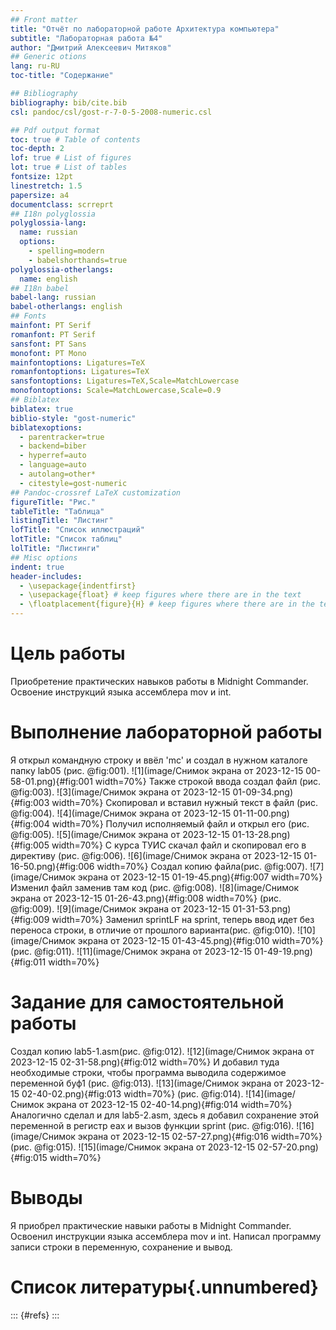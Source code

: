 ```yaml
---
## Front matter
title: "Отчёт по лабораторной работе Архитектура компьютера"
subtitle: "Лабораторная работа №4"
author: "Дмитрий Алексеевич Митяков"
## Generic otions
lang: ru-RU
toc-title: "Содержание"

## Bibliography
bibliography: bib/cite.bib
csl: pandoc/csl/gost-r-7-0-5-2008-numeric.csl

## Pdf output format
toc: true # Table of contents
toc-depth: 2
lof: true # List of figures
lot: true # List of tables
fontsize: 12pt
linestretch: 1.5
papersize: a4
documentclass: scrreprt
## I18n polyglossia
polyglossia-lang:
  name: russian
  options:
	- spelling=modern
	- babelshorthands=true
polyglossia-otherlangs:
  name: english
## I18n babel
babel-lang: russian
babel-otherlangs: english
## Fonts
mainfont: PT Serif
romanfont: PT Serif
sansfont: PT Sans
monofont: PT Mono
mainfontoptions: Ligatures=TeX
romanfontoptions: Ligatures=TeX
sansfontoptions: Ligatures=TeX,Scale=MatchLowercase
monofontoptions: Scale=MatchLowercase,Scale=0.9
## Biblatex
biblatex: true
biblio-style: "gost-numeric"
biblatexoptions:
  - parentracker=true
  - backend=biber
  - hyperref=auto
  - language=auto
  - autolang=other*
  - citestyle=gost-numeric
## Pandoc-crossref LaTeX customization
figureTitle: "Рис."
tableTitle: "Таблица"
listingTitle: "Листинг"
lofTitle: "Список иллюстраций"
lotTitle: "Список таблиц"
lolTitle: "Листинги"
## Misc options
indent: true
header-includes:
  - \usepackage{indentfirst}
  - \usepackage{float} # keep figures where there are in the text
  - \floatplacement{figure}{H} # keep figures where there are in the text
---
```


# Цель работы

Приобретение практических навыков работы в Midnight Commander. Освоение инструкций
языка ассемблера mov и int.



# Выполнение лабораторной работы

Я открыл командную строку и ввёл 'mc' и создал в нужном каталоге папку lab05
(рис. @fig:001).
![1](image/Снимок экрана от 2023-12-15 00-58-01.png){#fig:001 width=70%}
Также строкой ввода создал файл (рис. @fig:003).
![3](image/Снимок экрана от 2023-12-15 01-09-34.png){#fig:003 width=70%}
Скопировал и вставил нужный текст в файл (рис. @fig:004).
![4](image/Снимок экрана от 2023-12-15 01-11-00.png){#fig:004 width=70%}
Получил исполняемый файл и открыл его (рис. @fig:005).
![5](image/Снимок экрана от 2023-12-15 01-13-28.png){#fig:005 width=70%}
С курса ТУИС скачал файл и скопировал его в директиву (рис. @fig:006).
![6](image/Снимок экрана от 2023-12-15 01-16-50.png){#fig:006 width=70%}
Создал копию файла(рис. @fig:007).
![7](image/Снимок экрана от 2023-12-15 01-19-45.png){#fig:007 width=70%}
Изменил файл заменив там код (рис. @fig:008).
![8](image/Снимок экрана от 2023-12-15 01-26-43.png){#fig:008 width=70%}
(рис. @fig:009).
![9](image/Снимок экрана от 2023-12-15 01-31-53.png){#fig:009 width=70%}
Заменил sprintLF на sprint, теперь ввод идет без переноса строки, в отличие от прошлого варианта(рис. @fig:010).
![10](image/Снимок экрана от 2023-12-15 01-43-45.png){#fig:010 width=70%}
(рис. @fig:011).
![11](image/Снимок экрана от 2023-12-15 01-49-19.png){#fig:011 width=70%}

# Задание для самостоятельной работы

Создал копию lab5-1.asm(рис. @fig:012).
![12](image/Снимок экрана от 2023-12-15 02-31-58.png){#fig:012 width=70%}
И добавил туда необходимые строки, чтобы программа выводила содержимое переменной буф1 (рис. @fig:013).
![13](image/Снимок экрана от 2023-12-15 02-40-02.png){#fig:013 width=70%}
(рис. @fig:014).
![14](image/Снимок экрана от 2023-12-15 02-40-14.png){#fig:014 width=70%}
Аналогично сделал и для lab5-2.asm, здесь я добавил сохранение этой переменной в регистр еах и вызов функции sprint (рис. @fig:016).
![16](image/Снимок экрана от 2023-12-15 02-57-27.png){#fig:016 width=70%}
(рис. @fig:015).
![15](image/Снимок экрана от 2023-12-15 02-57-20.png){#fig:015 width=70%}



# Выводы

Я приобрел практические навыки работы в Midnight Commander. Освоенил инструкции
языка ассемблера mov и int.
Написал программу записи строки в переменную, сохранение и вывод.

# Список литературы{.unnumbered}

::: {#refs}
:::
